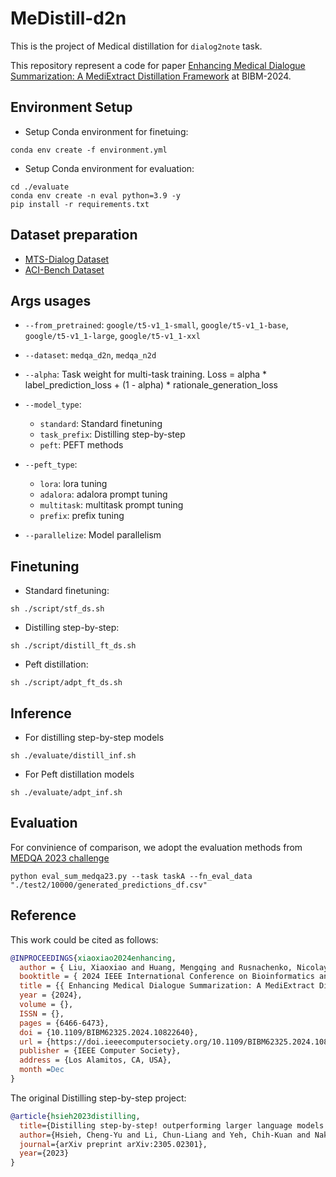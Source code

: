 # MeDistill-d2n

This is the project of Medical distillation for `dialog2note` task.

This repository represent a code for paper [Enhancing Medical Dialogue Summarization: A MediExtract Distillation Framework](https://www.computer.org/csdl/proceedings-article/bibm/2024/10822640/23oo4I9Ps8E)
at BIBM-2024.

## Environment Setup
- Setup Conda environment for finetuing:
```
conda env create -f environment.yml
```
- Setup Conda environment for evaluation:
```
cd ./evaluate
conda env create -n eval python=3.9 -y
pip install -r requirements.txt   
```
## Dataset preparation

- [MTS-Dialog Dataset](https://github.com/abachaa/MTS-Dialog)
- [ACI-Bench Dataset](https://github.com/wyim/aci-bench)

<!-- - Extract datasets to `datasets/`:
```
unzip datasets.zip
``` -->

## Args usages
- `--from_pretrained`: `google/t5-v1_1-small`, `google/t5-v1_1-base`, `google/t5-v1_1-large`, `google/t5-v1_1-xxl`
- `--dataset`: `medqa_d2n`, `medqa_n2d`

- `--alpha`: Task weight for multi-task training. Loss = alpha * label_prediction_loss + (1 - alpha) * rationale_generation_loss
- `--model_type`:
  - `standard`: Standard finetuning 
  - `task_prefix`: Distilling step-by-step
  - `peft`: PEFT methods
- `--peft_type`: 
    - `lora`: lora tuning 
    - `adalora`: adalora prompt tuning 
    - `multitask`: multitask prompt tuning  
    - `prefix`: prefix tuning 
- `--parallelize`: Model parallelism


## Finetuning
- Standard finetuning:
```
sh ./script/stf_ds.sh
```


- Distilling step-by-step:
```
sh ./script/distill_ft_ds.sh
```


- Peft distillation:
```
sh ./script/adpt_ft_ds.sh
```

## Inference

- For distilling step-by-step models
```
sh ./evaluate/distill_inf.sh
```

- For Peft distillation models
```
sh ./evaluate/adpt_inf.sh
```

## Evaluation

For convinience of comparison, we adopt the evaluation methods from [MEDQA 2023 challenge](https://github.com/abachaa/MEDIQA-Chat-2023)
```
python eval_sum_medqa23.py --task taskA --fn_eval_data "./test2/10000/generated_predictions_df.csv"
```
## Reference

This work could be cited as follows:
```bibtex
@INPROCEEDINGS{xiaoxiao2024enhancing,
  author = { Liu, Xiaoxiao and Huang, Mengqing and Rusnachenko, Nicolay and Ive, Julia and Chang, Jian and Zhang, Jian Jun },
  booktitle = { 2024 IEEE International Conference on Bioinformatics and Biomedicine (BIBM) },
  title = {{ Enhancing Medical Dialogue Summarization: A MediExtract Distillation Framework }},
  year = {2024},
  volume = {},
  ISSN = {},
  pages = {6466-6473},
  doi = {10.1109/BIBM62325.2024.10822640},
  url = {https://doi.ieeecomputersociety.org/10.1109/BIBM62325.2024.10822640},
  publisher = {IEEE Computer Society},
  address = {Los Alamitos, CA, USA},
  month =Dec
}
```

The original Distilling step-by-step project:
```bibtex
@article{hsieh2023distilling,
  title={Distilling step-by-step! outperforming larger language models with less training data and smaller model sizes},
  author={Hsieh, Cheng-Yu and Li, Chun-Liang and Yeh, Chih-Kuan and Nakhost, Hootan and Fujii, Yasuhisa and Ratner, Alexander and Krishna, Ranjay and Lee, Chen-Yu and Pfister, Tomas},
  journal={arXiv preprint arXiv:2305.02301},
  year={2023}
}
```